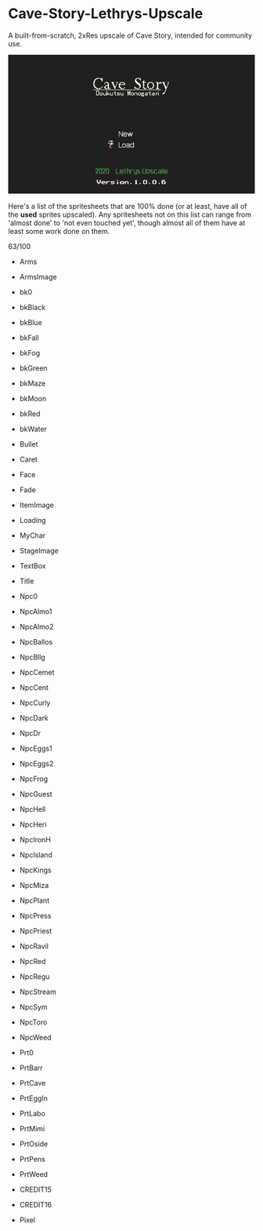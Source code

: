 # Cave-Story-Lethrys-Upscale
A built-from-scratch, 2xRes upscale of Cave Story, intended for community use.

![Screenshot](screenshot.png)

Here's a list of the spritesheets that are 100% done (or at least, have all of the **used** sprites upscaled). Any spritesheets not on this list can range from 'almost done' to 'not even touched yet', though almost all of them have at least some work done on them.

63/100

- Arms
- ArmsImage
- bk0
- bkBlack
- bkBlue
- bkFall
- bkFog
- bkGreen
- bkMaze
- bkMoon
- bkRed
- bkWater
- Bullet
- Caret
- Face
- Fade
- ItemImage
- Loading
- MyChar
- StageImage
- TextBox
- Title

- Npc0
- NpcAlmo1
- NpcAlmo2
- NpcBallos
- NpcBllg
- NpcCemet
- NpcCent
- NpcCurly
- NpcDark
- NpcDr
- NpcEggs1
- NpcEggs2
- NpcFrog
- NpcGuest
- NpcHell
- NpcHeri
- NpcIronH
- NpcIsland
- NpcKings
- NpcMiza
- NpcPlant
- NpcPress
- NpcPriest
- NpcRavil
- NpcRed
- NpcRegu
- NpcStream
- NpcSym
- NpcToro
- NpcWeed

- Prt0
- PrtBarr
- PrtCave
- PrtEggIn
- PrtLabo
- PrtMimi
- PrtOside
- PrtPens
- PrtWeed

- CREDIT15
- CREDIT16
- Pixel

